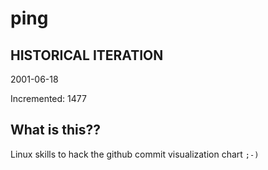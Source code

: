 # ping

## HISTORICAL ITERATION
2001-06-18

Incremented: 1477

## What is this?? 
Linux skills to hack the github commit visualization chart `;-)`
